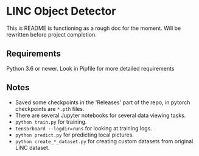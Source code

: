# LINC Object Detector

This is README is functioning as a rough doc for the moment. Will be rewritten before project completion.

## Requirements
Python 3.6 or newer.
Look in Pipfile for more detailed requirements

## Notes
- Saved some checkpoints in the 'Releases' part of the repo, in pytorch checkpoints are `*.pth` files.
- There are several Jupyter notebooks for several data viewing tasks.
- `python train.py` for training.
- `tensorboard --logdir=runs` for looking at training logs.
- `python predict.py` for predicting local pictures.
- `python create_*_dataset.py` for creating custom datasets from original LINC dataset.
